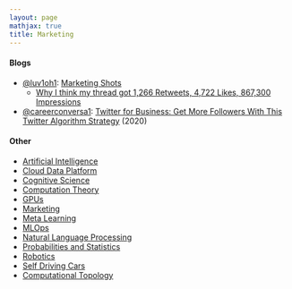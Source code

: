 ```yaml
---
layout: page
mathjax: true
title: Marketing
---
```

#### Blogs
* [@luv1oh1](https://twitter.com/luv1oh1): [Marketing Shots](https://marketingshots.substack.com/)
  * [Why I think my thread got 1,266 Retweets, 4,722 Likes, 867,300 Impressions](https://twitter.com/luv1oh1/status/1401484487792287747)
* [@careerconversa1](https://twitter.com/careerconversa1): [Twitter for Business: Get More Followers With This Twitter Algorithm Strategy](https://www.youtube.com/watch?v=rDO92AnB_5E) (2020)

#### Other
* [Artificial Intelligence](artificial_intelligence.md)
* [Cloud Data Platform](cloud_data_platform.md)
* [Cognitive Science](cognitive_science.md)
* [Computation Theory](computation_theory.md)
* [GPUs](gpus.md)
* [Marketing](/marketing)
* [Meta Learning](meta_learning.md)
* [MLOps](mlops.md)
* [Natural Language Processing](natural_language_processing.md)
* [Probabilities and Statistics](probabilities_and_statistics.md)
* [Robotics](robotics.md)
* [Self Driving Cars](self_driving_cars.md)
* [Computational Topology](computational_topology.md)
